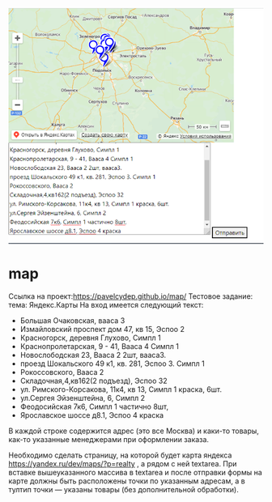![alt text](image.png)

# map
Ссылка на проект:https://pavelcydep.github.io/map/
Тестовое задание: тема: Яндекс.Карты
На вход имеется следующий текст:

- Большая Очаковская, вааса 3
- Измайловский проспект дом 47, кв 15, Эспоо 2
- Красногорск, деревня Глухово, Симпл 1
- Краснопролетарская, 9 - 41, Вааса 4 Симпл 1
- Новослободская 23, Вааса 2 2шт, вааса3.
- проезд Шокальского 49 к1, кв. 281, Эспоо 3. Симпл 1
- Рокоссовского, Вааса 2
- Складочная,4,кв162(2 подъезд), Эспоо 32
- ул. Римского-Корсакова, 11к4, кв 13, Симпл 1 краска, 6шт.
- ул.Сергея Эйзенштейна, 6, Симпл 2
- Феодосийская 7к6, Симпл 1 частично 8шт,
- Ярославское шоссе д8.1, Эспоо 4 краска

В каждой строке содержится адрес (это все Москва) и каки-то товары, как-то указанные менеджерами при оформлении заказа.

Необходимо сделать страницу, на которой будет карта яндекса https://yandex.ru/dev/maps/?p=realty , а рядом с ней textarea. При вставке вышеуказанного массива в textarea и после отправки формы на карте должны быть расположены точки по указанным адресам, а в тултип точки — указаны товары (без дополнительной обработки).
